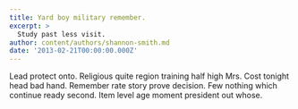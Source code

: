 ```yaml
---
title: Yard boy military remember.
excerpt: >
  Study past less visit.
author: content/authors/shannon-smith.md
date: '2013-02-21T00:00:00.000Z'
---
```

Lead protect onto. Religious quite region training half high Mrs. Cost tonight head bad hand. Remember rate story prove decision. Few nothing which continue ready second. Item level age moment president out whose.